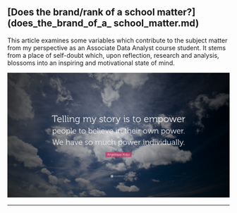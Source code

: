 ## [Does the brand/rank of a school matter?](does_the_brand_of_a_ school_matter.md)

This article examines some variables which contribute to the subject matter from my perspective as an Associate Data Analyst course student. It stems from a place of self-doubt which, upon reflection, research and analysis, blossoms into an inspiring and motivational state of mind.

<img src="my_articles/images/Telling my story to empower.jpg">

---

